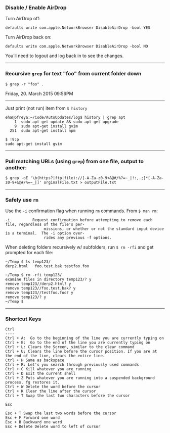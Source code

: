 

### Disable / Enable AirDrop 

Turn AirDrop off:

```defaults write com.apple.NetworkBrowser DisableAirDrop -bool YES```

Turn AirDrop back on:

```defaults write com.apple.NetworkBrowser DisableAirDrop -bool NO```

You’ll need to logout and log back in to see the changes.

___

### Recursive ```grep``` for text "foo" from current folder down

```
$ grep -r "foo" .
```
Friday, 20. March 2015 09:56PM 
___

Just print (not run) item from ```$ history```

```
eha@pfreya:~/Code/AutoUpdates/log$ history | grep apt
    1  sudo apt-get update && sudo apt-get upgrade
    9  sudo apt-get install gvim
  251  sudo apt-get install npm
```

```
$ !9:p
sudo apt-get install gvim
```

___
### Pull matching URLs (using ```grep```) from one file, output to another:

```
$ grep -oE '\b(https?|ftp|file)://[-A-Za-z0-9+&@#/%?=~_|!:,.;]*[-A-Za-z0-9+&@#/%=~_|]' orginalFile.txt > outputFile.txt
```

___

### Safely use ```rm``` 

Use the ```-i``` confirmation flag when running ```rm``` commands. From ```$ man rm```:

```
-i          Request confirmation before attempting to remove each file, regardless of the file's per-
                 missions, or whether or not the standard input device is a terminal.  The -i option over-
                 rides any previous -f options.
```

When deleting folders recursively w/ subfolders, run ```$ rm -rfi``` and get prompted for each file:

```
~/Temp $ ls temp123/
derp2.html   foo.test.bak testfoo.foo

~/Temp $ rm -rfi temp123/
examine files in directory temp123/? y
remove temp123//derp2.html? y
remove temp123//foo.test.bak? y
remove temp123//testfoo.foo? y
remove temp123/? y
~/Temp $
```
___
### Shortcut Keys

```
Ctrl
----
Ctrl + A:  Go to the beginning of the line you are currently typing on 
Ctrl + E:  Go to the end of the line you are currently typing on 
Ctrl + L: Clears the Screen, similar to the clear command 
Ctrl + U; Clears the line before the cursor position. If you are at the end of the line, clears the entire line. 
Ctrl + H Same as backspace 
Ctrl + R: Let's you search through previously used commands 
Ctrl + C Kill whatever you are running 
Ctrl + D Exit the current shell 
Ctrl + Z Puts whatever you are running into a suspended background process. fg restores it. 
Ctrl + W Delete the word before the cursor 
Ctrl + K Clear the line after the cursor 
Ctrl + T Swap the last two characters before the cursor 

Esc
----
Esc + T Swap the last two words before the cursor 
Esc + F Forward one word 
Esc + B Backward one word
Esc + Delete Delete word to left of cursor
```
